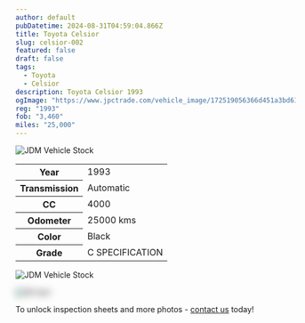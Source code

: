 ```yaml
---
author: default
pubDatetime: 2024-08-31T04:59:04.866Z
title: Toyota Celsior
slug: celsior-002
featured: false
draft: false
tags:
  - Toyota
  - Celsior
description: Toyota Celsior 1993
ogImage: "https://www.jpctrade.com/vehicle_image/172519056366d451a3bd61f_6064_a.jpeg"
reg: "1993"
fob: "3,460"
miles: "25,000"
---
```

![JDM Vehicle Stock](https://www.jpctrade.com/vehicle_image/172519056366d451a3bd61f_6064_a.jpeg)

<table>
  <tr>
    <th>Year</th>
    <td>1993</td>
  </tr>
  <tr>
    <th>Transmission</th>
    <td>Automatic</td>
  </tr>
  <tr>
    <th>CC</th>
    <td>4000</td>
  </tr>
    <tr>
    <th>Odometer</th>
    <td>25000 kms</td>
  </tr>
      <tr>
    <th>Color</th>
    <td>Black</td>
  </tr>
      <tr>
    <th>Grade</th>
    <td>C SPECIFICATION</td>
</table>
                          
![JDM Vehicle Stock](https://www.jpctrade.com/vehicle_image/172519056666d451a615806_6064_b.jpeg)

<img src="https://res.cloudinary.com/indridcold/image/upload/v1725367816/JDM/ksozjv4txfckpiejnhj9.png" alt="Alt text" style="filter: blur(7px);">

To unlock inspection sheets and more photos - [contact us](../../contact) today!